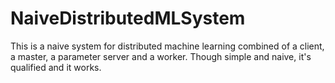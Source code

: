 # NaiveDistributedMLSystem
This is a naive system for distributed machine learning combined of a client, a master, a parameter server and a worker. 
Though simple and naive, it's qualified and it works.
